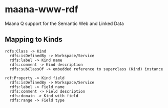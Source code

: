 # maana-www-rdf

Maana Q support for the Semantic Web and Linked Data

## Mapping to Kinds

```
rdfs:Class -> Kind
  rdfs:isDefinedBy -> Workspace/Service
  rdfs:label -> Kind name
  rdfs:comment -> Kind description
  rdfs:subClassOf -> embedded reference to superclass (Kind) instance

rdf:Property -> Kind field
  rdfs:isDefinedBy -> Workspace/Service
  rdfs:label -> Field name
  rdfs:comment -> Field description
  rdfs:domain -> Kind with field
  rdfs:range -> Field type
```
